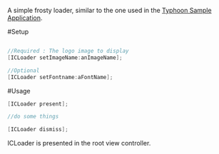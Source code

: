 A simple frosty loader, similar to the one used in the <a href="https://github.com/typhoon-framework/Typhoon-Swift-Example">Typhoon Sample Application</a>.

#Setup

```Objective-C

//Required : The logo image to display
[ICLoader setImageName:anImageName]; 

//Optional
[ICLoader setFontname:aFontName];
```

#Usage

```Objective-C
[ICLoader present];

//do some things

[ICLoader dismiss];
```

ICLoader is presented in the root view controller. 
